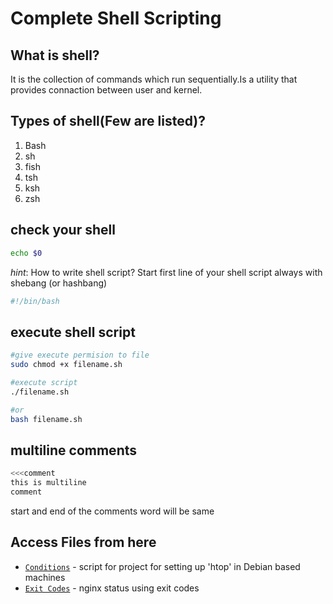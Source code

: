 #                            Complete Shell Scripting 
## What is shell?
It is the collection of commands which run sequentially.Is a utility that provides connaction between user and kernel.

## Types of shell(Few are listed)?
1. Bash
2. sh
3. fish
4. tsh
5. ksh
6. zsh 

## check your shell
```bash
echo $0
```
*hint*: How to write shell script? Start first line of your shell script always with shebang (or hashbang)
```bash
#!/bin/bash 
```
## execute shell script
```bash
#give execute permision to file
sudo chmod +x filename.sh

#execute script
./filename.sh

#or
bash filename.sh
```

## multiline comments
```bash
<<<comment
this is multiline 
comment
```
start and end of the comments word will be same

## Access Files from here

- [`Conditions`](if_else.sh) - script for project for setting up 'htop' in Debian based machines
- [`Exit Codes`](exit_code.sh) - nginx status using exit codes
